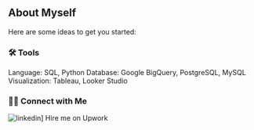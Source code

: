 ## About Myself




Here are some ideas to get you started:



### 🛠️ Tools
Language: SQL, Python
Database: Google BigQuery, PostgreSQL, MySQL
Visualization: Tableau, Looker Studio

### 👋🏻 Connect with Me
![linkedin](https://img.shields.io/badge/Linkedin-0e76a8?style=for-the-badge&logo=Linkedin&logoColor=white)]
Hire me on Upwork
